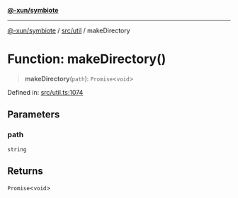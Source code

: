 [**@-xun/symbiote**](../../../README.md)

***

[@-xun/symbiote](../../../README.md) / [src/util](../README.md) / makeDirectory

# Function: makeDirectory()

> **makeDirectory**(`path`): `Promise`\<`void`\>

Defined in: [src/util.ts:1074](https://github.com/Xunnamius/symbiote/blob/1214379b104dd598631a5db52a98adbb1a28dfdf/src/util.ts#L1074)

## Parameters

### path

`string`

## Returns

`Promise`\<`void`\>

